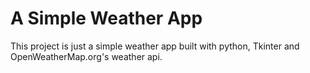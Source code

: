 # A Simple Weather App

This project is just a simple weather app built with python, Tkinter and OpenWeatherMap.org's weather api.